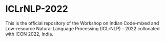 # ICLrNLP-2022
This is the official repository of the Workshop on Indian Code-mixed and Low-resource Natural Language Processing (ICLrNLP)  - 2022 collocated with ICON 2022, India.
